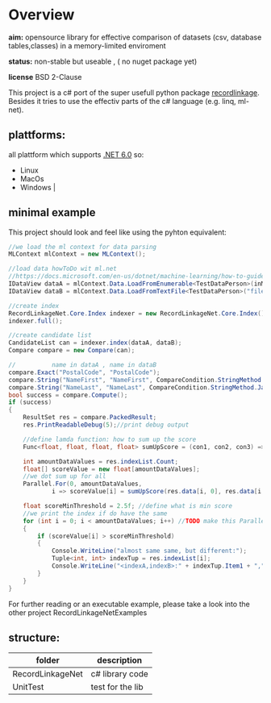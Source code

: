 # Overview


**aim:** opensource library for effective comparison of datasets (csv, database tables,classes) in a memory-limited enviroment 

**status:** non-stable but useable , ( no nuget package yet)

**license** BSD 2-Clause

This project is a c# port of the super usefull python package [recordlinkage](https://recordlinkage.readthedocs.io/en/latest/about.html).
Besides it tries to use the effectiv parts of the c# language (e.g. linq, ml-net).

## plattforms:
all plattform which supports [.NET 6.0](https://dotnet.microsoft.com/en-us/download/dotnet/6.0)
so:

- Linux
- MacOs
- Windows
 |

## minimal example
This project should look and feel like using the pyhton equivalent:
```c# 
//we load the ml context for data parsing
MLContext mlContext = new MLContext();

//load data howToDo wit ml.net
//https://docs.microsoft.com/en-us/dotnet/machine-learning/how-to-guides/load-data-ml-net
IDataView dataA = mlContext.Data.LoadFromEnumerable<TestDataPerson>(inMemoryCollection);
IDataView dataB = mlContext.Data.LoadFromTextFile<TestDataPerson>("file.csv", separatorChar: ';', hasHeader: true);

//create index
RecordLinkageNet.Core.Index indexer = new RecordLinkageNet.Core.Index();
indexer.full();

//create candidate list
CandidateList can = indexer.index(dataA, dataB);
Compare compare = new Compare(can);

//          name in dataA , name in dataB
compare.Exact("PostalCode", "PostalCode");
compare.String("NameFirst", "NameFirst", CompareCondition.StringMethod.JaroWinklerSimilarity, 0.9f);
compare.String("NameLast", "NameLast", CompareCondition.StringMethod.JaroWinklerSimilarity);
bool success = compare.Compute();
if (success)
{
    ResultSet res = compare.PackedResult;
    res.PrintReadableDebug(5);//print debug output

    //define lamda function: how to sum up the score
    Func<float, float, float, float> sumUpScore = (con1, con2, con3) => con1 + con2 + con3;

    int amountDataValues = res.indexList.Count;
    float[] scoreValue = new float[amountDataValues];
    //we dot sum up for all 
    Parallel.For(0, amountDataValues,
            i => scoreValue[i] = sumUpScore(res.data[i, 0], res.data[i, 1], res.data[i, 2]));

    float scoreMinThreshold = 2.5f; //define what is min score
    //we print the index if do have the same 
    for (int i = 0; i < amountDataValues; i++) //TODO make this Parallel ? 
    {
        if (scoreValue[i] > scoreMinThreshold)
        {
            Console.WriteLine("almost same same, but different:");
            Tuple<int, int> indexTup = res.indexList[i];
            Console.WriteLine("<indexA,indexB>:" + indexTup.Item1 + "," + indexTup.Item2);
        }
    }
}
```

For further reading or an executable example, please take a look into the 
other project RecordLinkageNetExamples

## structure:

| folder | description |
| ----------- | ----------- |
| RecordLinkageNet | c# library code  |
| UnitTest | test for the lib 